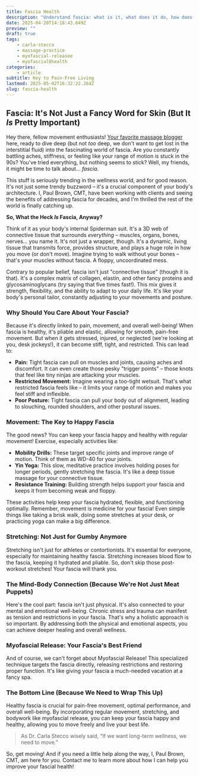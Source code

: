 ```yaml
---
title: Fascia Health
description: "Understand fascia: what is it, what does it do, how does it do it, what you can do to keep your fasdcia vibrant and healthy (hint: book an appointment with me`)"
date: 2025-04-28T14:18:43.649Z
preview: ""
draft: true
tags:
    - carla-stecco
    - massage-practice
    - myofascial-releasee
    - myofascial0health
categories:
    - article
subtitle: Key to Pain-Free Living
lastmod: 2025-05-02T16:32:22.264Z
slug: fascia-health
---
```

## Fascia: It's Not Just a Fancy Word for Skin (But It _Is_ Pretty Important)

Hey there, fellow movement enthusiasts! [Your favorite massage blogger](about) here, ready to dive deep (but not _too_ deep, we don't want to get lost in the interstitial fluid) into the fascinating world of fascia. Are you constantly battling aches, stiffness, or feeling like your range of motion is stuck in the 90s? You've tried everything, but nothing seems to stick? Well, my friends, it might be time to talk about… _fascia_.

This stuff is seriously trending in the wellness world, and for good reason. It's not just some trendy buzzword – it's a crucial component of your body's architecture. I, Paul Brown, CMT, have been working with clients and seeing the benefits of addressing fascia for decades, and I'm thrilled the rest of the world is finally catching up.

**So, What the Heck _Is_ Fascia, Anyway?**

Think of it as your body's internal Spiderman suit. It's a 3D web of connective tissue that surrounds _everything_ – muscles, organs, bones, nerves… you name it. It's not just a wrapper, though. It's a dynamic, living tissue that transmits force, provides structure, and plays a huge role in how you move (or don't move). Imagine trying to walk without your bones – that's your muscles without fascia. A floppy, uncoordinated mess.

Contrary to popular belief, fascia isn't just "connective tissue" (though it is that). It's a complex matrix of collagen, elastin, and other fancy proteins and glycosaminoglycans (try saying that five times fast!). This mix gives it strength, flexibility, and the ability to adapt to your daily life. It's like your body's personal tailor, constantly adjusting to your movements and posture.

### **Why Should You Care About Your Fascia?**

Because it's directly linked to pain, movement, and overall well-being! When fascia is healthy, it's pliable and elastic, allowing for smooth, pain-free movement. But when it gets stressed, injured, or neglected (we're looking at you, desk jockeys!), it can become stiff, tight, and restricted. This can lead to:

- **Pain:** Tight fascia can pull on muscles and joints, causing aches and discomfort. It can even create those pesky "trigger points" – those knots that feel like tiny ninjas are attacking your muscles.
- **Restricted Movement:** Imagine wearing a too-tight wetsuit. That's what restricted fascia feels like – it limits your range of motion and makes you feel stiff and inflexible.
- **Poor Posture:** Tight fascia can pull your body out of alignment, leading to slouching, rounded shoulders, and other postural issues.

### **Movement: The Key to Happy Fascia**

The good news? You can keep your fascia happy and healthy with regular movement! Exercise, especially activities like:

- **Mobility Drills:** These target specific joints and improve range of motion. Think of them as WD-40 for your joints.
- **Yin Yoga:** This slow, meditative practice involves holding poses for longer periods, gently stretching the fascia. It's like a deep tissue massage for your connective tissue.
- **Resistance Training:** Building strength helps support your fascia and keeps it from becoming weak and floppy.

These activities help keep your fascia hydrated, flexible, and functioning optimally. Remember, movement is medicine for your fascia! Even simple things like taking a brisk walk, doing some stretches at your desk, or practicing yoga can make a big difference.

### **Stretching: Not Just for Gumby Anymore**

Stretching isn't just for athletes or contortionists. It's essential for everyone, especially for maintaining healthy fascia. Stretching increases blood flow to the fascia, keeping it hydrated and pliable. So, don't skip those post-workout stretches! Your fascia will thank you.

### **The Mind-Body Connection (Because We're Not Just Meat Puppets)**

Here's the cool part: fascia isn't just physical. It's also connected to your mental and emotional well-being. Chronic stress and trauma can manifest as tension and restrictions in your fascia. That's why a holistic approach is so important. By addressing both the physical and emotional aspects, you can achieve deeper healing and overall wellness.

### **Myofascial Release: Your Fascia's Best Friend**

And of course, we can't forget about Myofascial Release! This specialized technique targets the fascia directly, releasing restrictions and restoring proper function. It's like giving your fascia a much-needed vacation at a fancy spa.

### **The Bottom Line (Because We Need to Wrap This Up)**

Healthy fascia is crucial for pain-free movement, optimal performance, and overall well-being. By incorporating regular movement, stretching, and bodywork like myofascial release, you can keep your fascia happy and healthy, allowing you to move freely and live your best life.

 > As Dr. Carla Stecco wisely said, “If we want long-term wellness, we need to move.”  

 So, get moving! And if you need a little help along the way, I, Paul Brown, CMT, am here for you. Contact me to learn more about how I can help you improve your fascial health!  
